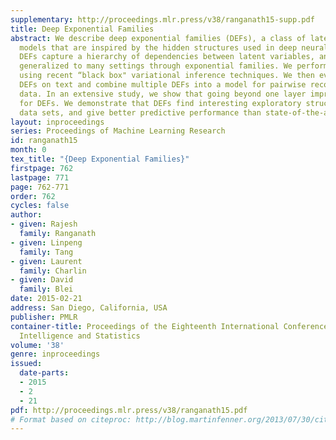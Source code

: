 ```yaml
---
supplementary: http://proceedings.mlr.press/v38/ranganath15-supp.pdf
title: Deep Exponential Families
abstract: We describe deep exponential families (DEFs), a class of latent variable
  models that are inspired by the hidden structures used in deep neural networks.
  DEFs capture a hierarchy of dependencies between latent variables, and are easily
  generalized to many settings through exponential families. We perform inference
  using recent “black box" variational inference techniques. We then evaluate various
  DEFs on text and combine multiple DEFs into a model for pairwise recommendation
  data. In an extensive study, we show that going beyond one layer improves predictions
  for DEFs. We demonstrate that DEFs find interesting exploratory structure in large
  data sets, and give better predictive performance than state-of-the-art models.
layout: inproceedings
series: Proceedings of Machine Learning Research
id: ranganath15
month: 0
tex_title: "{Deep Exponential Families}"
firstpage: 762
lastpage: 771
page: 762-771
order: 762
cycles: false
author:
- given: Rajesh
  family: Ranganath
- given: Linpeng
  family: Tang
- given: Laurent
  family: Charlin
- given: David
  family: Blei
date: 2015-02-21
address: San Diego, California, USA
publisher: PMLR
container-title: Proceedings of the Eighteenth International Conference on Artificial
  Intelligence and Statistics
volume: '38'
genre: inproceedings
issued:
  date-parts:
  - 2015
  - 2
  - 21
pdf: http://proceedings.mlr.press/v38/ranganath15.pdf
# Format based on citeproc: http://blog.martinfenner.org/2013/07/30/citeproc-yaml-for-bibliographies/
---
```

